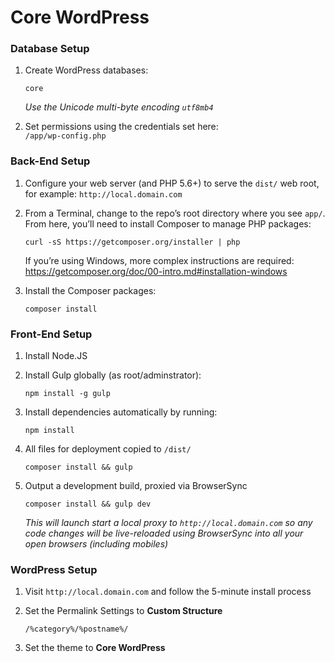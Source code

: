 Core WordPress
==============

### Database Setup

1. Create WordPress databases:
	```
	core
	```

	_Use the Unicode multi-byte encoding `utf8mb4`_

2. Set permissions using the credentials set here:  
	`/app/wp-config.php`


### Back-End Setup

1. Configure your web server (and PHP 5.6+) to serve the `dist/` web root, for example:
	`http://local.domain.com`

2. From a Terminal, change to the repo’s root directory where you see `app/`. From here, you’ll need to install Composer to manage PHP packages:
	```
	curl -sS https://getcomposer.org/installer | php
	```

	If you’re using Windows, more complex instructions are required:
	https://getcomposer.org/doc/00-intro.md#installation-windows

3. Install the Composer packages:
	```
	composer install
	```


### Front-End Setup

1. Install Node.JS

2. Install Gulp globally (as root/adminstrator):

	```
	npm install -g gulp
	```

3. Install dependencies automatically by running:
	```
	npm install
	```

4. All files for deployment copied to `/dist/`
	```
	composer install && gulp
	```

5. Output a development build, proxied via BrowserSync
	```
	composer install && gulp dev
	```

	_This will launch start a local proxy to `http://local.domain.com` so any code changes will be live-reloaded using BrowserSync into all your open browsers (including mobiles)_


### WordPress Setup

1. Visit `http://local.domain.com` and follow the 5-minute install process

2. Set the Permalink Settings to **Custom Structure**  
	```
	/%category%/%postname%/
	```

3. Set the theme to **Core WordPress**
